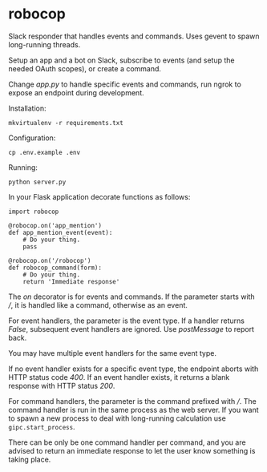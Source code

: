 # robocop

Slack responder that handles events and commands. Uses gevent to spawn long-running threads.

Setup an app and a bot on Slack, subscribe to events (and setup the needed OAuth scopes), or create a command.

Change _app.py_ to handle specific events and commands, run ngrok to expose an endpoint during development.

Installation:

    mkvirtualenv -r requirements.txt

Configuration:

    cp .env.example .env

Running:

    python server.py

In your Flask application decorate functions as follows:

    import robocop

    @robocop.on('app_mention')
    def app_mention_event(event):
        # Do your thing.
        pass

    @robocop.on('/robocop')
    def robocop_command(form):
        # Do your thing.
        return 'Immediate response'

The _on_ decorator is for events and commands. If the parameter starts with _/_, it is handled like a command, otherwise as an event.

For event handlers, the parameter is the event type. If a handler returns _False_, subsequent event handlers are ignored. Use _postMessage_ to report back.

You may have multiple event handlers for the same event type.

If no event handler exists for a specific event type, the endpoint aborts with HTTP status code _400_. If an event handler exists, it returns a blank response with HTTP status _200_.

For command handlers, the parameter is the command prefixed with _/_. The command handler is run in the same process as the web server. If you want to spawn a new process to deal with long-running calculation use `gipc.start_process`.

There can be only be one command handler per command, and you are advised to return an immediate response to let the user know something is taking place.
